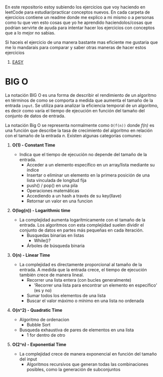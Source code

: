 En este repositorio estoy subiendo los ejercicios que voy haciendo en leetCode para estudiar/practicar conceptos nuevos. 
En cada carpeta de ejercicios contiene un readme donde me explico a mi mismo o a personas como tu que ven esto cosas que yo he aprendido haciendolos/cosas
que podrian servirte de ayuda para intentar hacer los ejercicios con conceptos que a lo mejor no sabias.

Si haceis el ejercicio de una manera bastante mas eficiente me gustaria que me lo mandarais para comparar y saber otras maneras de hacer estos ejercicios
1. [EASY](easy)


# BIG O
La notación BIG O es una forma de describir el rendimiento de un algoritmo en términos de como se comporta a medida que aumenta el tamaño de la entrada `input`.
Se utiliza para analizar la eficiencia temporal de un algoritmo, es decir como varía el tiempo de ejecución en función del tamaño del conjunto de datos de entrada.

La notación Big O se representa normalmente como `O(f(n))` donde *f(n)* es una función que describe la tasa de crecimiento del algoritmo en relación con el tamaño de la entrada *n*. Existen algunas categorías comunes:
1. **O(1) - Constant Time**
   - Indica que el tiempo de ejecución no depende del tamaño de la entrada.
     - Acceder a un elemento específico en un array/lista mediante su índice
     - Insertar o eliminar un elemento en la primera posición de una lista vinculada de longitud fija
     - push() / pop() en una pila
     - Operaciones matemáticas
     - Accediendo a un hash a través de su key(llave)
     - Retornar un valor en una funcion
     
2. **O(log(n)) - Logarithmic time**
   - La complejidad aumenta logarítmicamente con el tamaño de la entrada. 
   Los algoritmos con esta complejidad suelen dividir el conjunto de datos en partes más pequeñas en cada iteración.
     - Busquedas binarias en listas
       - While()?
     - Árboles de búsqueda binaria
3. **O(n) - Linear Time**
   - La complejidad es directamente proporcional al tamaño de la entrada. A medida que la entrada crece, el tiempo de ejecución también crece de manera lineal.
     - Recorrer una lista entera (con bucles generalmente)
       - 'Recorrer una lista para encontrar un elemento en específico' (es y no)
     - Sumar todos los elementos de una lista
     - Buscar el valor máximo o mínimo en una lista no ordenada

4. **O(n^2) - Quadratic Time**
   - Algoritmo de ordenacion
     - Bubble Sort
   - Busqueda exhaustiva de pares de elementos en una lista
     - 1 for dentro de otro

5. **O(2^n) - Exponential Time**
   - La complejidad crece de manera exponencial en función del tamaño del input
     - Algoritmos recursivos que generan todas las combinaciones posibles, como la generación de subconjuntos